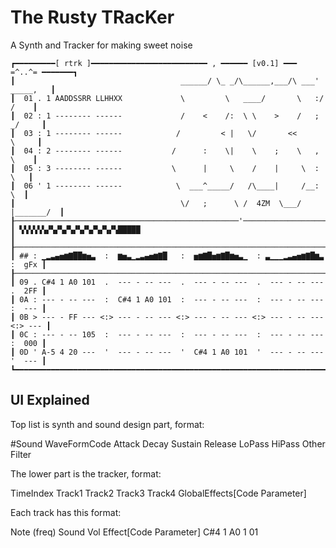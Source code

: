 # The Rusty TRacKer

A Synth and Tracker for making sweet noise

```
┏━━━━━━━━━[ rtrk ]━━━━━━━━━━━━━━━━━━━━━━━━━━ , ━━━━━━ [v0.1] ━━━ =^..^= ━━━━━━━┓
┃                                     ______/ \_ _/\______,___/\ ___' _____,   ┃
┃  01 . 1 AADDSSRR LLHHXX             \         \   ____/       \   :/    /    ┃
┃  02 : 1 -------- ------             /    <    /:  \ \    >    /   ;   _/     ┃
┃  03 : 1 -------- ------            /         < |   \/       <<         \     ┃
┃  04 : 2 -------- ------           /      :    \|    \    ;    \   ,     \    ┃
┃  05 : 3 -------- ------           \      |     \    /    |     \  :      \   ┃
┃  06 ' 1 -------- ------            \  ___^_____/   /\____|     /__:       \  ┃
┃                                     \/   ;      \ /  4ZM  \___/   |_______/  ┃
┠──────────────────────────────────────────────────'───────────────────────────┨
┃ ▚▚▚▚▚▚▞▚▞▚▞▚▞▚▞▚▞▚▞▚▞▚█████                                                  ┃
┠──────────────────────────────────────────────────────────────────────────────┨
┃ ## : ▁▂▃▄▅▆▇██▆▅▃  :  ▆▅▃▁▂▃▄▅▆▇█   :  ▅▆▇█▅▆▇█▆▅▃▁  : ▃▁▁▁▂▃▄▅▆▇█▆▃  :  gFx ┃
┠──────────────────────────────────────────────────────────────────────────────┨
┃ 09 . C#4 1 A0 101  .  --- - -- ---  .  --- - -- ---  .  --- - -- ---  .  2FF ┃
┃ 0A : --- - -- ---  :  C#4 1 A0 101  :  --- - -- ---  :  --- - -- ---  :  --- ┃
┃ 0B > --- - FF --- <:> --- - -- --- <:> --- - -- --- <:> --- - -- --- <:> --- ┃
┃ 0C : --- - -- 105  :  --- - -- ---  :  --- - -- ---  :  --- - -- ---  :  000 ┃
┃ 0D ' A-5 4 20 ---  '  --- - -- ---  '  C#4 1 A0 101  '  --- - -- ---  '  --- ┃
┗━━━━━━━━━━━━━━━━━━━━━━━━━━━━━━━━━━━━━━━━━━━━━━━━━━━━━━━━━━━━━━━━━━━━━━━━━━━━━━┛
```

## UI Explained

Top list is synth and sound design part, format:

#Sound WaveFormCode Attack Decay Sustain Release LoPass HiPass Other Filter

The lower part is the tracker, format:

TimeIndex Track1 Track2 Track3 Track4 GlobalEffects[Code Parameter]

Each track has this format:

Note (freq)   Sound    Vol    Effect[Code Parameter]
C#4           1        A0     1           01
